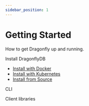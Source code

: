 ```yaml
---
sidebar_position: 1
---
```


# Getting Started

How to get Dragonfly up and running. 


Install DragonflyDB
- [Install with Docker](../getting-started/docker)
- [Install with Kubernetes](../getting-started/kubernetes)
- [Install from Source](../getting-started/binary)

CLI

Client libraries

